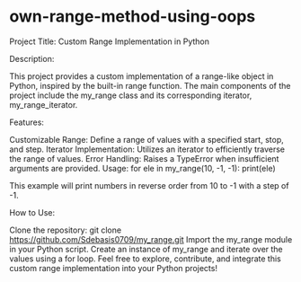 # own-range-method-using-oops
Project Title: Custom Range Implementation in Python

Description:

This project provides a custom implementation of a range-like object in Python, inspired by the built-in range function. The main components of the project include the my_range class and its corresponding iterator, my_range_iterator.

Features:

Customizable Range: Define a range of values with a specified start, stop, and step.
Iterator Implementation: Utilizes an iterator to efficiently traverse the range of values.
Error Handling: Raises a TypeError when insufficient arguments are provided.
Usage:
for ele in my_range(10, -1, -1):
    print(ele)

This example will print numbers in reverse order from 10 to -1 with a step of -1.

How to Use:

Clone the repository: git clone https://github.com/Sdebasis0709/my_range.git
Import the my_range module in your Python script.
Create an instance of my_range and iterate over the values using a for loop.
Feel free to explore, contribute, and integrate this custom range implementation into your Python projects!

